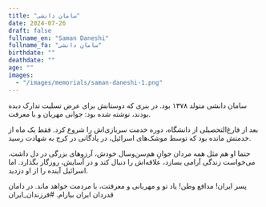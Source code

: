 ```yaml
---
title: "سامان دانشی"
date: 2024-07-26
draft: false
fullname_en: "Saman Daneshi"
fullname_fa: "سامان دانشی"
birthdate: ""
deathdate: ""
age: ""
images:
  - "/images/memorials/saman-daneshi-1.png"
---
```


سامان دانشی متولد ۱۳۷۸ بود. در بنری که دوستانش برای عرض تسلیت تدارک دیده بودند، نوشته شده بود: جوانی مهربان و با معرفت. 

بعد از فارغ‌التحصیلی از دانشگاه، دوره خدمت سربازی‌اش را شروع کرد. فقط یک ماه از خدمتش مانده بود که توسط موشک‌های اسرائیل، در پادگانی در کرج به شهادت رسید.

حتما او هم مثل همه مردان جوانِ هم‌سن‌وسال خودش، آرزوهای بزرگی در دل داشت. می‌خواست زندگی آرامی بسازد، علاقه‌اش را دنبال کند و در آسایش، روزگار بگذارد. اما اسرائیل آینده را از او دزدید. 

پسر ایران! مدافع وطن! یاد تو و مهربانی و معرفتت، با مردمت خواهد ماند. در دامان قدردان ایران بیارام. 
#فرزندان_ایران